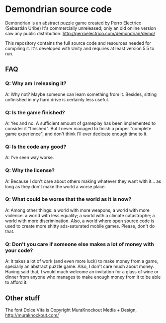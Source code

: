 # Demondrian source code #

Demondrian is an abstract puzzle game created by Perro Electrico (Sebastián Uribe)
It's commercially unreleased; only an old online version saw any public distribution: http://perroelectrico.com/demondrian/demo/


This repository contains the full source code and resources needed for compiling it. It's developed with Unity and requires at least version 5.5 to run.

## FAQ ##

### Q: Why am I releasing it? ###
A: Why not? Maybe someone can learn something from it. Besides, sitting unfinished in my hard drive is certainly less useful.

### Q: Is the game finished? ###
A: Yes and no. A sufficient amount of gameplay has been implemented to consider it "finished". But I never managed to finish a proper "complete game experience", and don't think I'll ever dedicate enough time to it.

### Q: Is the code any good? ###
A: I've seen way worse.

### Q: Why the license? ###
A: Because I don't care about others making whatever they want with it... as long as they don't make the world a worse place.

### Q: What could be worse that the world as it is now? ###
A: Among other things: a world with more weapons; a world with more violence. a world with less equality; a world with a climate catastrophe; a world with more discrimination. Also, a world where open source code is used to create more shitty ads-saturated mobile games. Please, don't do that.

### Q: Don't you care if someone else makes a lot of money with your code? ###
A: It takes a lot of work (and even more luck) to make money from a game, specially an abstract puzzle game. Also, I don't care much about money.
Having said that, I would much welcome an invitation for a glass of wine or dinner from anyone who manages to make enough money from it to be able to afford it.

## Other stuff ##
The font Dolce Vita is Copyright MuraKnockout Media + Design, http://muraknockout.com/
